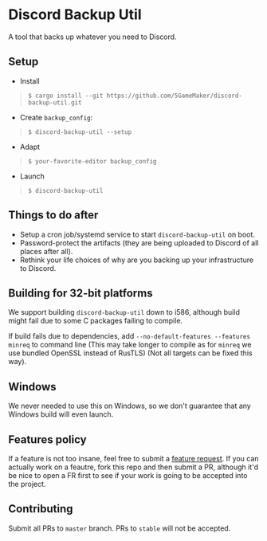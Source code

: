 # Discord Backup Util

A tool that backs up whatever you need to Discord.

## Setup

- Install
> `$ cargo install --git https://github.com/5GameMaker/discord-backup-util.git`
- Create `backup_config`:
> `$ discord-backup-util --setup`
- Adapt
> `$ your-favorite-editor backup_config`
- Launch
> `$ discord-backup-util`

## Things to do after

- Setup a cron job/systemd service to start `discord-backup-util` on boot.
- Password-protect the artifacts (they are being uploaded to Discord of all places after all).
- Rethink your life choices of why are you backing up your infrastructure to Discord.

## Building for 32-bit platforms

We support building `discord-backup-util` down to i586, although build might fail due
to some C packages failing to compile.

If build fails due to dependencies, add `--no-default-features --features minreq` to command line
(This may take longer to compile as for `minreq` we use bundled OpenSSL instead of RusTLS) (Not all
targets can be fixed this way).

## Windows

We never needed to use this on Windows, so we don't guarantee that any Windows build will even launch.

## Features policy

If a feature is not too insane, feel free to submit a [feature request](https://github.com/5GameMaker/discord-backup-util/issues/new?assignees=&labels=enhancement&projects=&template=feature_request.md&title=feature%3A+This+one%21). If you can actually work on a feautre, fork this repo and then submit a PR, although it'd be nice to open a FR first to see if your work is going to be accepted into the project.

## Contributing

Submit all PRs to `master` branch. PRs to `stable` will not be accepted.
